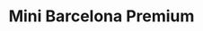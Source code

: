 ---
title: "Mini Barcelona Premium"
url: /sant-boi-de-llobregat/mini-barcelona-premium/
shop: coche
---